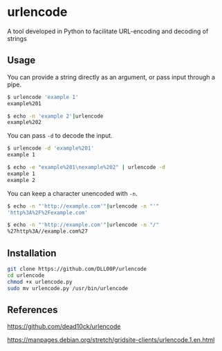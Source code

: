 # urlencode
A tool developed in Python to facilitate URL-encoding and decoding of strings  
## Usage
You can provide a string directly as an argument, or pass input through a pipe.
```bash
$ urlencode 'example 1'
example%201

$ echo -n 'example 2'|urlencode
example%202
```
You can pass `-d` to decode the input.
```bash
$ urlencode -d 'example%201'
example 1

$ echo -e "example%201\nexample%202" | urlencode -d
example 1
example 2
```
You can keep a character unencoded with `-n`.
```bash
$ echo -n "'http://example.com'"|urlencode -n "'"
'http%3A%2F%2Fexample.com'

$ echo -n "'http://example.com'"|urlencode -n "/"
%27http%3A//example.com%27
```
## Installation
```bash
git clone https://github.com/DLL00P/urlencode
cd urlencode
chmod +x urlencode.py
sudo mv urlencode.py /usr/bin/urlencode
```

## References
https://github.com/dead10ck/urlencode

https://manpages.debian.org/stretch/gridsite-clients/urlencode.1.en.html
